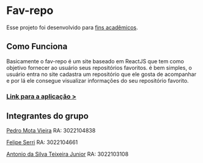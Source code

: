 # Fav-repo

Esse projeto foi desenvolvido para [fins acadêmicos](https://github.com/DanielGTI/2023-1-T51-N).

## Como Funciona
Basicamente o fav-repo é um site baseado em ReactJS que tem como
objetivo fornecer ao usuário seus repositórios favoritos.
é bem simples, o usuário entra no site cadastra um repositório
que ele gosta de acompanhar e por lá ele consegue visualizar
informações do seu repositório favorito.


### [Link para a aplicação >](https://fav-repo.vercel.app/)

## Integrantes do grupo
[Pedro Mota Vieira](https://github.com/PedroKSbr)
RA: 3022104838

[Felipe Serri](https://github.com/FelipeSerri)
RA: 3022104661

[Antonio da Silva Teixeira Junior](https://github.com/tonijnr)
RA: 3022103108
